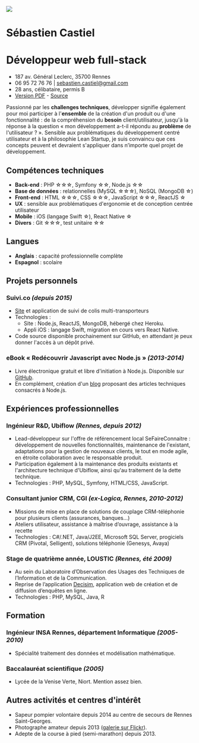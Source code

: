 ![](http://www.gravatar.com/avatar/856c68c4f19dce5917ccb5fd5df20c0e?s=200)

# Sébastien Castiel
# Développeur web full-stack

> [<i class="fa fa-twitter-square"></i>](http://twitter.com/scastiel)
> [<i class="fa fa-google-plus-square"></i>](https://google.com/+SébastienCastiel)
> [<i class="fa fa-github-square"></i>](http://github.com/scastiel)
> [<i class="fa fa-linkedin-square"></i>](https://fr.linkedin.com/in/scastiel)

* 187 av. Général Leclerc, 35700 Rennes
* 06 95 72 76 76 | <sebastien.castiel@gmail.com>
* 28 ans, célibataire, permis B
* [Version PDF](./sebastien-castiel--developpeur-web-full-stack.pdf) - [Source](https://github.com/scastiel/my-resume)

Passionné par les **challenges techniques**, développer signifie également pour moi participer à l'**ensemble** de la création d'un produit ou d'une fonctionnalité : de la compréhension du **besoin** client/utilisateur, jusqu'à la réponse à la question « mon développement a-t-il répondu au **problème** de l'utilisateur ? ». Sensible aux problématiques du développement centré utilisateur et à la philosophie Lean Startup, je suis convaincu que ces concepts peuvent et devraient s'appliquer dans n’importe quel projet de développement.

## Compétences techniques

* **Back-end** : PHP ☆☆☆, Symfony ☆☆, Node.js ☆☆
* **Base de données** : relationnelles (MySQL ☆☆☆), NoSQL (MongoDB ☆)
* **Front-end** : HTML ☆☆☆, CSS ☆☆☆, JavaScript ☆☆☆, ReactJS ☆
* **UX** : sensible aux problématiques d'ergonomie et de conception centrée utilisateur
* **Mobile** : iOS (langage Swift ☆), React Native ☆
* **Divers** : Git ☆☆☆, test unitaire ☆☆

## Langues

* **Anglais** : capacité professionnelle complète
* **Espagnol** : scolaire

## Projets personnels

### Suivi.co *(depuis 2015)*
  
  * [Site](http://suivi.co) et application de suivi de colis multi-transporteurs
  * Technologies :
    - Site : Node.js, ReactJS, MongoDB, hébergé chez Heroku.
    - Appli iOS : langage Swift, migration en cours vers React Native.
  * Code source disponible prochainement sur GitHub, en attendant je peux donner l'accès à un dépôt privé.

### eBook « Redécouvrir Javascript avec Node.js » *(2013-2014)*
  
  * Livre électronique gratuit et libre d'initiation à Node.js. Disponible sur [GitHub](https://github.com/scastiel/decouvrir-nodejs).
  * En complément, création d'un [blog](http://www.decouvrir-nodejs.fr) proposant des articles techniques consacrés à Node.js.

## Expériences professionnelles

### Ingénieur R&D, Ubiflow *(Rennes, depuis 2012)*
  - Lead-développeur sur l'offre de référencement local SeFaireConnaitre : développement de nouvelles fonctionnalités, maintenance de l'existant, adaptations pour la gestion de nouveaux clients, le tout en mode agile, en étroite collaboration avec le responsable produit. 
  - Participation également à la maintenance des produits existants et l'architecture technique d'Ubiflow, ainsi qu'au traitement de la dette technique. 
  - Technologies : PHP, MySQL, Symfony, HTML/CSS, JavaScript.

### Consultant junior CRM, CGI *(ex-Logica, Rennes, 2010-2012)*
  - Missions de mise en place de solutions de couplage CRM-téléphonie pour plusieurs clients (assurances, banques...)
  - Ateliers utilisateur, assistance à maîtrise d’ouvrage, assistance à la recette
  - Technologies : C#/.NET, Java/J2EE, Microsoft SQL Server, progiciels CRM (Pivotal, Selligent), solutions téléphonie (Genesys, Avaya)

### Stage de quatrième année, LOUSTIC *(Rennes, été 2009)*
  - Au sein du Laboratoire d’Observation des Usages des Techniques de l’Information et de la Communication.
  - Reprise de l’application [Decisim](http://www.decisim.org), application web de création et de diffusion d’enquêtes en ligne.
  - Technologies : PHP, MySQL, Java, R

## Formation

### Ingénieur INSA Rennes, département Informatique *(2005-2010)*
  - Spécialité traitement des données et modélisation mathématique.

### Baccalauréat scientifique *(2005)*
  - Lycée de la Venise Verte, Niort. Mention assez bien. 

## Autres activités et centres d'intérêt

* Sapeur pompier volontaire depuis 2014 au centre de secours de Rennes Saint-Georges.
* Photographe amateur depuis 2013 ([galerie sur Flickr](https://www.flickr.com/photos/ooosebastienooo/)).
* Adepte de la course à pied (semi-marathon) depuis 2013.
